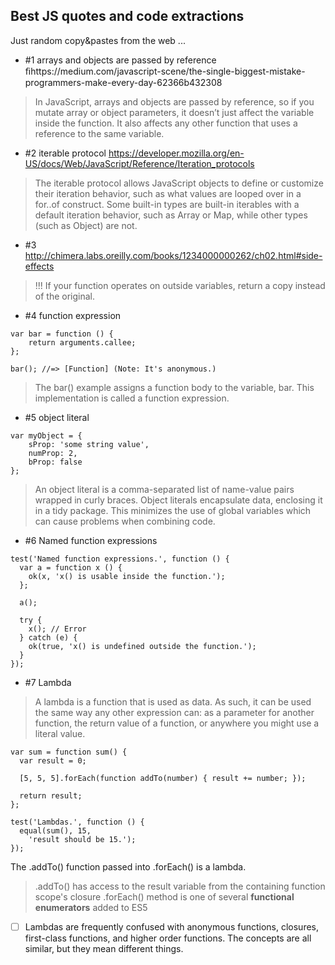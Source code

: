 ## Best JS quotes and code extractions
Just random copy&pastes from the web ...

* #1 arrays and objects are passed by reference ﬁhttps://medium.com/javascript-scene/the-single-biggest-mistake-programmers-make-every-day-62366b432308

> In JavaScript, arrays and objects are passed by reference, so if you mutate array or object parameters, it doesn’t just affect the variable inside the function. It also affects any other function that uses a reference to the same variable.

* #2 iterable protocol https://developer.mozilla.org/en-US/docs/Web/JavaScript/Reference/Iteration_protocols

> The iterable protocol allows JavaScript objects to define or customize their iteration behavior, such as what values are looped over in a for..of construct. Some built-in types are built-in iterables with a default iteration behavior, such as Array or Map, while other types (such as Object) are not.

* #3 http://chimera.labs.oreilly.com/books/1234000000262/ch02.html#side-effects

> !!! If your function operates on outside variables, return a copy instead of the original.

* #4 function expression
```
var bar = function () {
    return arguments.callee;
};

bar(); //=> [Function] (Note: It's anonymous.)
```
> The bar() example assigns a function body to the variable, bar. This implementation is called a function expression.

* #5 object literal
```
var myObject = {
    sProp: 'some string value',
    numProp: 2,
    bProp: false
};
```
> An object literal is a comma-separated list of name-value pairs wrapped in curly braces. Object literals encapsulate data, enclosing it in a tidy package. This minimizes the use of global variables which can cause problems when combining code.

* #6 Named function expressions
```
test('Named function expressions.', function () {
  var a = function x () {
    ok(x, 'x() is usable inside the function.');
  };

  a();

  try {
    x(); // Error
  } catch (e) {
    ok(true, 'x() is undefined outside the function.');
  }
});
```

* #7 Lambda
     
> A lambda is a function that is used as data. As such, it can be used the same way any other expression can: as a parameter for another function, the return value of a function, or anywhere you might use a literal value.

```
var sum = function sum() {
  var result = 0;

  [5, 5, 5].forEach(function addTo(number) { result += number; });

  return result;
};

test('Lambdas.', function () {
  equal(sum(), 15,
    'result should be 15.');
});
```
The .addTo() function passed into .forEach() is a lambda. 

> .addTo() has access to the result variable from the containing function scope's closure
> .forEach() method is one of several **functional enumerators** added to ES5

- [ ] Lambdas are frequently confused with anonymous functions, closures, first-class functions, and higher order functions. The concepts are all similar, but they mean different things.


